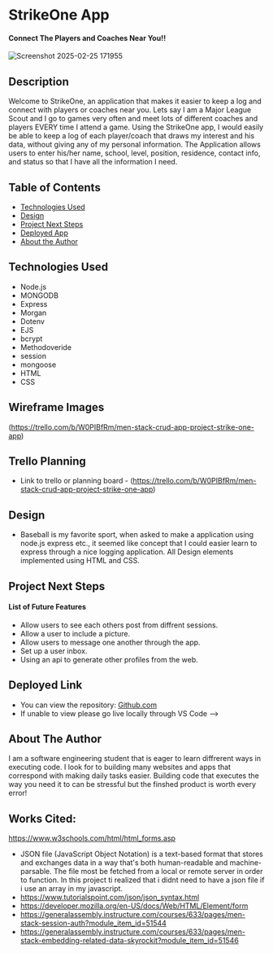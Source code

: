 # StrikeOne App

#### Connect The Players and Coaches Near You!! 
![Screenshot 2025-02-25 171955](https://github.com/user-attachments/assets/51c05bbc-e688-4fa4-9d86-39ea5906bcc9)

## Description
Welcome to StrikeOne, an application that makes it easier to keep a log and connect with players or coaches near you.
Lets say I am a Major League Scout and I go to games very often and meet lots of different coaches and players EVERY time I attend a game. 
Using the StrikeOne app, I would easily be able to keep a log of each player/coach that draws my interest and his data, without giving any of my personal information.
The Application allows users to enter his/her name, school, level, position, residence, contact info, and status so that I have all the information I need.

## Table of Contents
* [Technologies Used](#technologiesused)
* [Design](#design)
* [Project Next Steps](#nextsteps)
* [Deployed App](#deployment)
* [About the Author](#author)

## <a name="technologiesused"></a>Technologies Used
* Node.js
* MONGODB
* Express
* Morgan
* Dotenv
* EJS
* bcrypt
* Methodoveride
* session
* mongoose
* HTML
* CSS


## Wireframe Images
(https://trello.com/b/W0PIBfRm/men-stack-crud-app-project-strike-one-app)

## Trello Planning
* Link to trello or planning board - (https://trello.com/b/W0PIBfRm/men-stack-crud-app-project-strike-one-app)

## <a name="design"></a>Design
* Baseball is my favorite sport, when asked to make a application using node.js express etc., it seemed like concept that I could easier learn to express through a nice logging application. All Design elements implemented using HTML and CSS. 


## <a name="nextsteps"></a>Project Next Steps
#### List of Future Features
* Allow users to see each others post from diffrent sessions.
* Allow a user to include a picture.
* Allow users to message one another through the app.
* Set up a user inbox.
* Using an api to generate other profiles from the web.


## <a name="deployment"></a>Deployed Link


* You can view the repository:
[Github.com](https://github.com/ochouno2364/strike-one-meetings-app)
* If unable to view please go live locally through VS Code -->

## <a name="author"></a>About The Author
I am a software engineering student that is eager to learn diffrerent ways in executing code. I look for to building many websites and apps that correspond with making daily tasks easier. Building code that executes the way you need it to can be stressful but the finshed product is worth every error!
    
## Works Cited:
https://www.w3schools.com/html/html_forms.asp
- JSON file (JavaScript Object Notation) is a text-based format that stores and exchanges data in a way that's both human-readable and machine-parsable. The file most be fetched from a local or remote server in order to function. In this project ti realized that i didnt need to have a json file if i use an array in my javascript.
- https://www.tutorialspoint.com/json/json_syntax.html
- https://developer.mozilla.org/en-US/docs/Web/HTML/Element/form
- https://generalassembly.instructure.com/courses/633/pages/men-stack-session-auth?module_item_id=51544
- https://generalassembly.instructure.com/courses/633/pages/men-stack-embedding-related-data-skyrockit?module_item_id=51546


